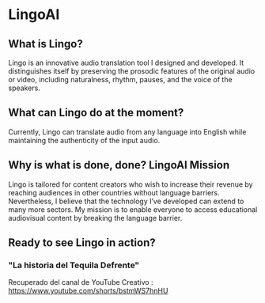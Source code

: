 # LingoAI

## What is Lingo?
Lingo is an innovative audio translation tool I designed and developed. It distinguishes itself by preserving the prosodic features of the original audio or video, including naturalness, rhythm, pauses, and the voice of the speakers. 

## What can Lingo do at the moment?
Currently, Lingo can translate audio from any language into English while maintaining the authenticity of the input audio.

## Why is what is done, done? LingoAI Mission

Lingo is tailored for content creators who wish to increase their revenue by reaching audiences in other countries without language barriers.
Nevertheless, I believe that the technology I’ve developed can extend to many more sectors. My mission is to enable everyone to access educational audiovisual content by breaking the language barrier.

## Ready to see Lingo in action?

### "La historia del Tequila Defrente"

Recuperado del canal de YouTube Creativo : https://www.youtube.com/shorts/bstmWS7hnHU
